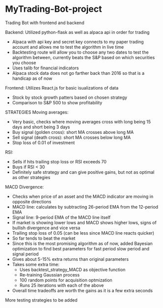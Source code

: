 # MyTrading-Bot-project
Trading Bot with frontend and backend

Backend: Utilized python-flask as well as alpaca api in order for trading
- Alpaca with api key and secret key connects to my paper trading account and allows me to test the algorithm in live time
- Backtesting route will allow you to choose any two dates to test the algorithm between, currently beats the S&P based on which
securities you choose
- Uses talib for financial indicators
- Alpaca stock data does not go farther back than 2016 so that is a handicap as of now

Frontend: Utilizes React.js for basic isualizations of data
- Stock by stock growth patters based on chosen strategy
- Comparison to S&P 500 to show profitability

STRATEGIES
Moving averages:
- Very basic, checks where moving averages cross with long being 15 days and short being 3 days
- Buy signal (golden cross): short MA crosses above long MA
- Sell signal (death cross): short MA crosses below long MA
- Stop loss of 0.01 of investment

RSI:
- Sells if hits trailing stop loss or RSI exceeds 70
- Buys if RSI < 30
- Definitely safe strategy and can give positive gains, but not as optimal as other strategies

MACD Divergence:
- Checks when price of an asset and the MACD indicator are moving in opposite directions
- MACD line: calculates by subtracting 26-period EMA from the 12-period EMA
- Signal line: 9-period EMA of the MACD line itself
- If market is showing lower lows and MACD shows higher lows, signs of bullish divergence and vice versa
- Trailing stop loss of 0.05 (can be less since MACD line reacts quicker)
- So far tends to beat the market
- Since this is the most promising algorithm as of now, added Bayesian optimization to find best parameters for fast period
slow period and signal period
- Gives about 5-15% extra returns than original parameters
- Takes some extra time:
    - Uses backtest_strategy_MACD as objective function
    - Re-training Gaussian process
    - 100 random points for acquisition optmization
    - Runs 25 iterations with each of the above
- Overall time tradeoffs are worth the gains as it is a few extra seconds



More testing strategies to be added
